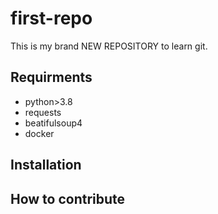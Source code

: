 # first-repo
This is my brand NEW REPOSITORY to learn git.

## Requirments

- python>3.8
- requests
- beatifulsoup4
- docker

## Installation

## How to contribute
